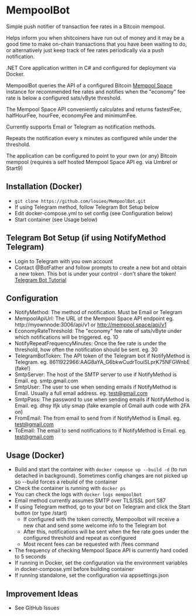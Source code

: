 # MempoolBot

Simple push notifier of transaction fee rates in a Bitcoin mempool.

Helps inform you when shitcoiners have run out of money and it may be a good time to make on-chain transactions that you have been waiting to do, or alternatively just keep track of fee rates periodically via a push notification.

.NET Core application written in C# and configured for deployment via Docker.

MempoolBot queries the API of a configured Bitcoin [Mempool Space](https://mempool.space/) instance for recommended fee rates and notifies when the "economy" fee rate is below a configured sats/vByte threshold.

The Mempool Space API conveniently calculates and returns fastestFee, halfHourFee, hourFee, economyFee and minimumFee.

Currently supports Email or Telegram as notification methods.

Repeats the notification every x minutes as configured while under the threshold.

The application can be configured to point to your own (or any) Bitcoin mempool (requires a self hosted Mempool Space API eg. via Umbrel or Start9)

## Installation (Docker)

- `git clone https://github.com/louieo/MempoolBot.git`
- If using Telegram method, follow Telegram Bot Setup below 
- Edit docker-compose.yml to set config (see Configuration below)
- Start container (see Usage below)

## Telegram Bot Setup (if using NotifyMethod Telegram)

- Login to Telegram with you own account
- Contact @BotFather and follow prompts to create a new bot and obtain a new token. This bot is under your control - don\'t share the token!
[Telegram Bot Tutorial](https://core.telegram.org/bots/tutorial)

## Configuration

- NotifyMethod: The method of notification. Must be Email or Telegram
- MempoolApiUrl: The URL of the Mempool Space API endpoint eg. http://myownnode:3006/api/v1 or http://mempool.space/api/v1
- EconomyRateThreshold: The "economy" fee rate of sats/vByte under which notifications will be triggered. eg. 10 
- NotifyRepeatFrequencyMinutes: Once the fee rate is under the threshold, how often the notification should be sent. eg. 30
- TelegramBotToken: The API token of the Telegram bot if NotifyMethod is Telegram. eg. 8611922966:AAG8aYA_G6bkwCudrTouiSLprK75NFGWnbE (fake\!)
- SmtpServer: The host of the SMTP server to use if NotifyMethod is Email. eg. smtp.gmail.com
- SmtpUser: The user to use when sending emails if NotifyMethod is Email. Usually a full email address. eg. test@gmail.com
- SmtpPass: The password to use when sending emails if NotifyMethod is Email. eg. dhsy lfjk utiy smap (fake example of Gmail auth code with 2FA on)
- FromEmail: The from email to send from if NotifyMethod is Email. eg. test@gmail.com
- ToEmail: The email to send notifications to if NotifyMethod is Email. eg. test@gmail.com

## Usage (Docker)

- Build and start the container with `docker compose up --build -d` (to run detached in background). Sometimes config changes are not picked up so --build forces a rebuild of the container
- Check the container is running with `docker ps`
- You can check the logs with `docker logs mempoolbot`
- Email method currently assumes SMTP over TLS/SSL port 587
- If using Telegram method, go to your bot on Telegram and click the Start button (or type /start)
  - If configured with the token correctly, Mempoolbot will receive a new chat and send some welcome info to the Telegram bot
  - After this, notifications will be sent when the fee rate goes under the configured threshold and repeat as configured
  - Most recent fees can be requested with /fees command
- The frequency of checking Mempool Space API is currently hard coded to 5 seconds
- If running in Docker, set the configuration via the environment variables in docker-compose.yml before building container
- If running standalone, set the configuration via appsettings.json

## Improvement Ideas

- See GitHub Issues
